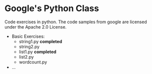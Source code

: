 # Google's Python Class

Code exercises in python. The code samples from google are licensed under the Apache 2.0 License.

* Basic Exercises:
  * string1.py **completed** 
  * string2.py
  * list1.py **completed**
  * list2.py
  * wordcount.py 
* ...